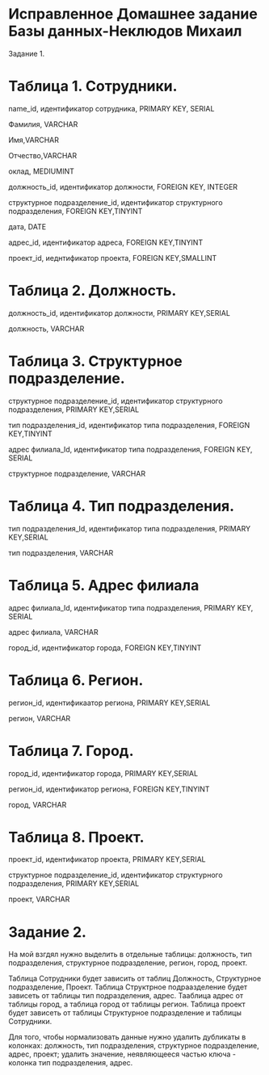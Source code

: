# Исправленное Домашнее задание Базы данных-Неклюдов Михаил


Задание 1.

# Таблица 1. Сотрудники.

name_id, идентификатор сотрудника, PRIMARY KEY, SERIAL

Фамилия, VARCHAR

Имя,VARCHAR

Отчество,VARCHAR

оклад, MEDIUMINT

должность_id, идентификатор должности, FOREIGN KEY, INTEGER

структурное подразделение_id, идентификатор структурного подразделения, FOREIGN KEY,TINYINT

дата, DATE

адрес_id, идентификатор адреса, FOREIGN KEY,TINYINT

проект_id, иеднтификатор проекта, FOREIGN KEY,SMALLINT


# Таблица 2. Должность.

должность_id, идентификатор должности, PRIMARY KEY,SERIAL

должность, VARCHAR



# Таблица 3. Структурное подразделение.

структурное подразделение_id, идентификатор структурного подразделения, PRIMARY KEY,SERIAL

тип подразделения_id, идентификатор типа подразделения, FOREIGN KEY,TINYINT

адрес филиала_Id, идентификатор типа подразделения, FOREIGN KEY, SERIAL

структурное подразделение, VARCHAR



# Таблица 4. Тип подразделения.

тип подразделения_Id, идентификатор типа подразделения, PRIMARY KEY,SERIAL

тип подразделения, VARCHAR


# Таблица 5. Адрес филиала

адрес филиала_Id, идентификатор типа подразделения, PRIMARY KEY, SERIAL

адрес филиала,  VARCHAR

город_id, идентификатор города, FOREIGN KEY,TINYINT


# Таблица 6. Регион.

регион_id, идентификаатор региона, PRIMARY KEY,SERIAL

регион, VARCHAR


# Таблица 7. Город.

город_id, идентификатор города, PRIMARY KEY,SERIAL

регион_id, идентификатор региона, FOREIGN KEY,TINYINT

город, VARCHAR


# Таблица 8. Проект.

проект_id, идентификатор проекта, PRIMARY KEY,SERIAL

структурное подразделение_id, идентификатор структурного подразделения, PRIMARY KEY,SERIAL

проект, VARCHAR


# Задание 2.

На мой взгдял нужно выделить в отдельные таблицы: должность, тип подразделения, структурное подразделение, регион, город, проект.

Таблица Сотрудники будет зависить от таблиц Должность, Структурное подразделение, Проект. Таблица Структрное подраазделение будет зависеть от таблицы тип подразделения, адрес. Тааблица адрес от таблицы город, а таблица город от таблицы регион. Таблица проект будет зависеть от таблицы Структурное подразделение и таблицы Сотрудники.

Для того, чтобы нормализовать данные нужно удалить дубликаты в колонках: должность, тип подразделения, структурное подразделение, адрес, проект; удалить значение, неявляющееся частью ключа - колонка тип подразделения, адрес. 



